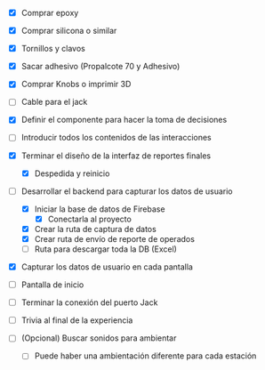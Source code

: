 - [x] Comprar epoxy
- [x] Comprar silicona o similar
- [x] Tornillos y clavos
- [x] Sacar adhesivo (Propalcote 70 y Adhesivo)
- [x] Comprar Knobs o imprimir 3D
- [ ] Cable para el jack


- [x] Definir el componente para hacer la toma de decisiones
- [ ] Introducir todos los contenidos de las interacciones
- [x] Terminar el diseño de la interfaz de reportes finales
	- [x] Despedida y reinicio
- [ ] Desarrollar el backend para capturar los datos de usuario
	- [x] Iniciar la base de datos de Firebase
		- [x] Conectarla al proyecto
	- [x] Crear la ruta de captura de datos
	- [x] Crear ruta de envío de reporte de operados
	- [ ] Ruta para descargar toda la DB (Excel)
- [x] Capturar los datos de usuario en cada pantalla
- [ ] Pantalla de inicio
- [ ] Terminar la conexión del puerto Jack
- [ ] Trivia al final de la experiencia
- [ ] (Opcional) Buscar sonidos para ambientar
	- [ ] Puede haber una ambientación diferente para cada estación